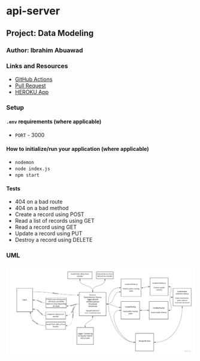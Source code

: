 # api-server

## Project: Data Modeling

### Author: Ibrahim Abuawad

### Links and Resources

- [GitHub Actions](https://github.com/IbrahimAbuawad/api-server/actions) 
- [Pull Request](https://github.com/IbrahimAbuawad/api-server/pull/4)
- [HEROKU App](https://ibrahimawad-basic-api-server.herokuapp.com)

### Setup

#### `.env` requirements (where applicable)

- `PORT` - 3000

#### How to initialize/run your application (where applicable)

- `nodemon`
- `node index.js`
- `npm start`


#### Tests

- 404 on a bad route
- 404 on a bad method
- Create a record using POST
- Read a list of records using GET
- Read a record using GET
- Update a record using PUT
- Destroy a record using DELETE

### UML

![UML](./api-server-lab04.jpg)

